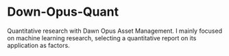 # Down-Opus-Quant
Quantitative research with Dawn Opus Asset Management. I mainly focused on machine learning research, selecting a quantitative report on its application as factors.
